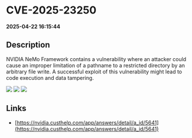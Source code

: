 # CVE-2025-23250

**2025-04-22 16:15:44**

## Description
NVIDIA NeMo Framework contains a vulnerability where an attacker could cause an improper limitation of a pathname to a restricted directory by an arbitrary file write. A successful exploit of this vulnerability might lead to code execution and data tampering.

![](https://img.shields.io/static/v1?label=Score&message=7.6&color=red)
![](https://img.shields.io/static/v1?label=Severity&message=HIGH&color=red)
![](https://img.shields.io/static/v1?label=CWE&message=Traversal&color=green)

## Links
- [https://nvidia.custhelp.com/app/answers/detail/a_id/5641](https://nvidia.custhelp.com/app/answers/detail/a_id/5641)
